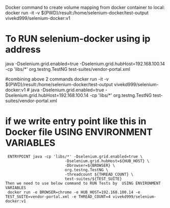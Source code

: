 Docker command to create volume mapping from docker container to local:
 docker run -it -v ${PWD}/result:/home/selenium-docker/test-output vivekd999/selenium-docker:v1
 
 # To RUN selenium-docker using ip address
  java -Dselenium.grid.enabled=true -Dselenium.grid.hubHost=192.168.100.14 -cp 'libs/*' org.testng.TestNG test-suites/vendor-portal.xml

  #combining above 2 commands
  docker run -it -v ${PWD}/result:/home/selenium-docker/test-output vivekd999/selenium-docker:v1 # java -Dselenium.grid.enabled=true -Dselenium.grid.hubHost=192.168.100.14 -cp 'libs/*' org.testng.TestNG test-suites/vendor-portal.xml
  
  # if we write entry point like this in Docker file USING ENVIRONMENT VARIABLES
     ENTRYPOINT java -cp 'libs/*' -Dselenium.grid.enabled=true \
						      -Dselenium.grid.hubHost=${HUB_HOST} \
							  -Dbrowser=${BROWSER} \
							  org.testng.TestNG \
							  -threadcount ${THREAD_COUNT} \
							  test-suites/${TEST_SUITE}
	Then we need to use below command to RUN Tests by  USING ENVIRONMENT VARIABLES
	 docker run -e BROWSER=chrome -e HUB_HOST=192.168.100.14 -e TEST_SUITE=vendor-portal.xml -e THREAD_COUNT=4 vivekd999/selenium-docker:v1
							  